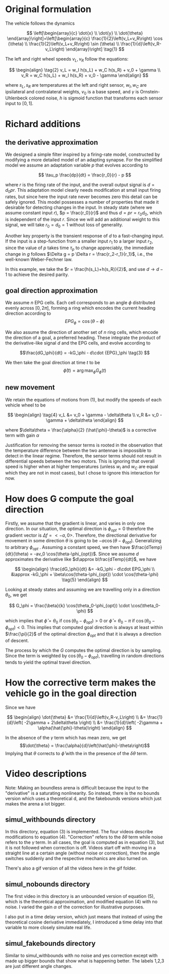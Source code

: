 # Original formulation

The vehicle follows the dynamics

$$
\left[\begin{array}{c}
\dot{x} \\
\dot{y} \\
\dot{\theta}
\end{array}\right]=\left[\begin{array}{c}
\frac{1}{2}\left(v_L+v_R\right) \cos (\theta) \\
\frac{1}{2}\left(v_L+v_R\right) \sin (\theta) \\
\frac{1}{d}\left(v_R-v_L\right)
\end{array}\right] \tag{1}
$$

The left and right wheel speeds $v_L, v_R$ follow the equations:

$$
\begin{align} \tag{2}
v_L = w_I h(s_L) + w_C h(s_R) + v_0 + \gamma \\ 
v_R = w_C h(s_L) + w_I h(s_R) + v_0 - \gamma 
\end{align}
$$

where $s_L, s_R$ are temperatures at the left and right sensor, $w_I, w_C$ are ipsilateral and contralateral weights, $v_0$ is a base speed, and $\gamma$ is Ornstein-Uhlenbeck colored noise, $h$ is sigmoid function that transforms each sensor input to $[0,1]$.

# Richard additions

## the derivative approximation
We designed a simple filter inspired by a firing-rate model, constructed by modifying a more detailed model of an adapting synapse. For the simplified model we assume an adaptation variable $p$ that evolves according to

$$ \tau_p \frac{dp}{dt} = \frac{r_0}{r} - p $$

where $r$ is the firing rate of the input, and the overall output signal is $d = d_0pr$. This adaptation model clearly needs modification at small input firing rates, but since here the input rate never becomes zero this detail can be safely ignored. This model possesses a number of properties that made it desirable for detecting changes in the input. In steady state (where we assume constant input $r$), $p = \frac{r_0}{r}$ and thus $d = pr = r_0 d_0$, which is independent of the input $r$. Since we will add an additional weight to this signal, we will take $r_0 = d_0 = 1$ without loss of generality. 

Another key property is the transient response of $d$ to a fast-changing input. If the input is a step-function from a smaller input $r_1$ to a larger input $r_2$, since the value of $p$ takes time $\tau_p$ to change appreciably, the immediate change in $g$ follows $\Delta g = p \Delta r = \frac{r_2-r_1}{r_1}$, i.e., the well-known Weber-Fechner law.

In this example, we take the $r = \frac{h(s_L)+h(s_R)}{2}$, and use $d\rightarrow d-1$ to achieve the desired parity.


## goal direction approximation
We assume $n$ EPG cells. Each cell corresponds to an angle $\phi$ distributed evenly across $[0, 2\pi]$, forming a ring which encodes the current heading direction according to
$${EPG}_\phi =  \cos(\theta-\phi)$$

We also assume the direction of another set of $n$ ring cells, which encode the direction of a goal, a preferred heading. These integrate the product of the derivative-like signal $d$ and the EPG cells, and evolve according to 

$$\frac{dG_\phi}{dt} = -kG_\phi - d\cdot {EPG}_\phi \tag{3} $$

We then take the goal direction at time $t$ to be 
$$\hat{\phi}(t) = \arg\max_{\phi} G_\phi(t)$$

## new movement
We retain the equations of motions from (1), but modify the speeds of each vehicle wheel to be

$$
\begin{align} \tag{4}
v_L &= v_0 + \gamma - \delta\theta \\ 
v_R &= v_0 - \gamma + \delta\theta 
\end{align}
$$

where $\delta\theta = \frac{\alpha}{2} (\hat{\phi}-\theta)$ is a corrective term with gain $\alpha$

Justification for removing the sensor terms is rooted in the observation that the temperature difference between the two antennae is impossible to detect in the linear regime. Therefore, the sensor terms should not result in differential speeds between the two motors. This is ignoring that overall speed is higher when at higher temperatures (unless $w_I$ and $w_C$ are equal which they are not in most cases), but I chose to ignore this interaction for now.

# How does G compute the goal direction

Firstly, we assume that the gradient is linear, and varies in only one direction. In our situation, the optimal direction is $\phi_{opt}=0$ therefore the gradient vector is $\Delta f = <-a,0>$. Therefore, the directional derivative for movement in some direction $\theta$ is going to be $-a\cos(\theta-\phi_{opt})$. Generalizing to arbitrary $\phi_{opt}$ . Assuming a constant speed, we then have $\frac{dTemp}{dt}(\theta) = -av_0 \cos(\theta-\phi_{opt})$. Since we assume $d$ approximates the derivative like $d\approx b\frac{dTemp}{dt}$, we have 

$$
\begin{align}
\frac{dG_\phi}{dt} &= -kG_\phi - d\cdot EPG_\phi \\ 
&\approx -kG_\phi + \beta\cos(\theta-\phi_{opt}) \cdot \cos(\theta-\phi) \tag{5}
\end{align}
$$

Looking at steady states and assuming we are travelling only in a direction $\theta_0$, we get

$$
G_\phi  = \frac{\beta}{k} \cos(\theta_0-\phi_{opt}) \cdot \cos(\theta_0-\phi)
$$

which implies that $\hat{\phi}= \theta_0$ if $\cos(\theta_0-\phi_{opt})>0$ or $\hat{\phi}= \theta_0-\pi$ if $\cos(\theta_0-\phi_{opt})<0$. This implies that computed goal direction is always at least within $\frac{\pi}{2}$ of the optimal direction $\phi_{opt}$ and that it is always a direction of descent. 

The process by which the $G$ computes the optimal direction is by sampling. Since the term is weighted by $\cos(\theta_0-\phi_{opt})$, travelling in random directions tends to yield the optimal travel direction. 


# How the corrective term makes the vehicle go in the goal direction
Since we have 

$$ 
\begin{align}
\dot{\theta} &= \frac{1}{d}\left(v_R-v_L\right) \\
&= \frac{1}{d}\left( -2\gamma + 2\delta\theta  \right) \\
&= \frac{1}{d}\left( -2\gamma + \alpha(\hat{\phi}-\theta)\right)
\end{align}
$$

In the absence of the $\gamma$ term which has mean zero, we get 
$$\dot{\theta} = \frac{\alpha}{d}\left(\hat{\phi}-\theta\right)$$
Implying that $\theta$ corrects to $\hat{\phi}$ with the in the presence of the $\delta\theta$ term.

# Video descriptions
Note: Making an boundless arena is difficult because the input to the "derivative" is a saturating nonlinearity. So instead, there is the no bounds version which uses a theoretical d, and the fakebounds versions which just makes the arena a lot bigger. 

## simul_withbounds directory
In this directory, equation (3) is implemented. The four videos describe modifications to equation (4). "Correction" refers to the $\delta\theta$ term while noise refers to the $\gamma$ term. In all cases, the goal is computed as in equation (3), but it is not followed when correction is off. Videos start off with moving in a straight line at a certain angle (without noise or correction), then the angle switches suddenly and the respective mechanics are also turned on. 

There's also a gif version of all the videos here in the gif folder. 

## simul_nobounds directory
The first video in this directory is an unbounded version of equation (5), which is the theoretical approximation, and modified equation (4) with no noise. I varied the gain $\alpha$ of the correction for illustrative purposes.

I also put in a time delay version, which just means that instead of using the theoretical cosine derivative immediately, I introduced a time delay into that variable to more closely simulate real life. 

## simul_fakebounds directory
Similar to simul_withbounds with no noise and yes correction except with made up bigger bounds that show what is happening better. The labels 1,2,3 are just different angle changes. 
